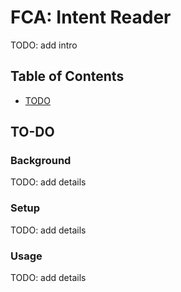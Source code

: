# FCA: Intent Reader

TODO: add intro

## Table of Contents

- [TODO](#to-do)

## TO-DO

### Background

TODO: add details

### Setup

TODO: add details

### Usage

TODO: add details